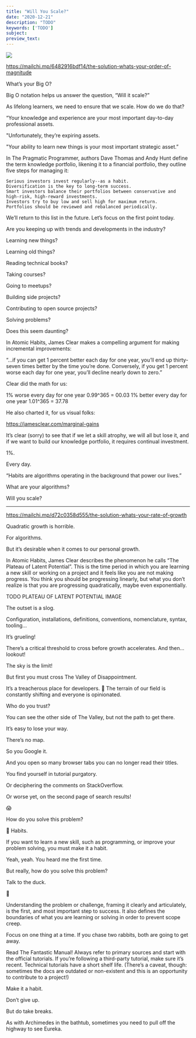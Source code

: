 ```yaml
---
title: "Will You Scale?"
date: "2020-12-21"
description: "TODO"
keywords: ['TODO']
subject:  
preview_text: 
---
```


![](./jarednielsen-solution-TODO.png)

https://mailchi.mp/6482916bdf14/the-solution-whats-your-order-of-magnitude

What’s your Big O?

Big O notation helps us answer the question, “Will it scale?” 

As lifelong learners, we need to ensure that we scale. How do we do that?

“Your knowledge and experience are your most important day-to-day professional assets.

"Unfortunately, they’re expiring assets.

"Your ability to learn new things is your most important strategic asset.”

In The Pragmatic Programmer, authors Dave Thomas and Andy Hunt define the term knowledge portfolio, likening it to a financial portfolio, they outline five steps for managing it:

    Serious investors invest regularly--as a habit.
    Diversification is the key to long-term success.
    Smart investors balance their portfolios between conservative and high-risk, high-reward investments.
    Investors try to buy low and sell high for maximum return.
    Portfolios should be reviewed and rebalanced periodically.


We’ll return to this list in the future. Let’s focus on the first point today.

Are you keeping up with trends and developments in the industry?

Learning new things?

Learning old things?

Reading technical books?

Taking courses?

Going to meetups?

Building side projects? 

Contributing to open source projects? 

Solving problems?

Does this seem daunting?

In Atomic Habits, James Clear makes a compelling argument for making incremental improvements: 

“...if you can get 1 percent better each day for one year, you’ll end up thirty-seven times better by the time you’re done. Conversely, if you get 1 percent worse each day for one year, you’ll decline nearly down to zero.”

Clear did the math for us:
 
1% worse every day for one year 	0.99^365 = 00.03
1% better every day for one year 	1.01^365 = 37.78
 
He also charted it, for us visual folks:

https://jamesclear.com/marginal-gains

It’s clear (sorry) to see that if we let a skill atrophy, we will all but lose it, and if we want to build our knowledge portfolio, it requires continual investment. 

1%. 

Every day. 

“Habits are algorithms operating in the background that power our lives.”

What are your algorithms? 

Will you scale? 

---

https://mailchi.mp/d72c0358d555/the-solution-whats-your-rate-of-growth

Quadratic growth is horrible.

For algorithms.

But it’s desirable when it comes to our personal growth. 

In Atomic Habits, James Clear describes the phenomenon he calls “The Plateau of Latent Potential”. This is the time period in which you are learning a new skill or working on a project and it feels like you are not making progress. You think you should be progressing linearly, but what you don’t realize is that you are progressing quadratically, maybe even exponentially. 

TODO PLATEAU OF LATENT POTENTIAL IMAGE

The outset is a slog.

Configuration, installations, definitions, conventions, nomenclature, syntax, tooling… 

It’s grueling!

There’s a critical threshold to cross before growth accelerates. And then… lookout! 

The sky is the limit!

But first you must cross The Valley of Disappointment. 

It’s a treacherous place for developers. 🐇 The terrain of our field is constantly shifting and everyone is opinionated. 

Who do you trust?

You can see the other side of The Valley, but not the path to get there. 

It’s easy to lose your way.

There’s no map.

So you Google it.

And you open so many browser tabs you can no longer read their titles. 

You find yourself in tutorial purgatory.

Or deciphering the comments on StackOverflow. 

Or worse yet, on the second page of search results! 

😱

How do you solve this problem? 

🐰 Habits. 

If you want to learn a new skill, such as programming, or improve your problem solving, you must make it a habit. 

Yeah, yeah. You heard me the first time.

But really, how do you solve this problem?

Talk to the duck.

🦆

Understanding the problem or challenge, framing it clearly and articulately, is the first, and most important step to success. It also defines the boundaries of what you are learning or solving in order to prevent scope creep. 

Focus on one thing at a time. If you chase two rabbits, both are going to get away.

Read The Fantastic Manual! Always refer to primary sources and start with the official tutorials. If you’re following a third-party tutorial, make sure it’s recent. Technical tutorials have a short shelf life. (There’s a caveat, though: sometimes the docs are outdated or non-existent and this is an opportunity to contribute to a project!)

Make it a habit. 

Don’t give up.

But do take breaks. 

As with Archimedes in the bathtub, sometimes you need to pull off the highway to see Eureka.



 

